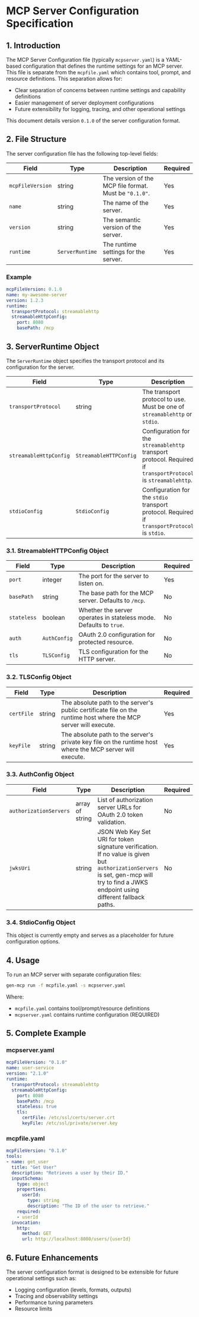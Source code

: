 # MCP Server Configuration Specification

## 1. Introduction

The MCP Server Configuration file (typically `mcpserver.yaml`) is a YAML-based configuration that defines the runtime settings for an MCP server. This file is separate from the `mcpfile.yaml` which contains tool, prompt, and resource definitions. This separation allows for:

- Clear separation of concerns between runtime settings and capability definitions
- Easier management of server deployment configurations
- Future extensibility for logging, tracing, and other operational settings

This document details version `0.1.0` of the server configuration format.

## 2. File Structure

The server configuration file has the following top-level fields:

| Field | Type | Description | Required |
|---|---|---|---|
| `mcpFileVersion` | string | The version of the MCP file format. Must be `"0.1.0"`. | Yes |
| `name` | string | The name of the server. | Yes |
| `version` | string | The semantic version of the server. | Yes |
| `runtime` | `ServerRuntime` | The runtime settings for the server. | Yes |

### Example

```yaml
mcpFileVersion: 0.1.0
name: my-awesome-server
version: 1.2.3
runtime:
  transportProtocol: streamablehttp
  streamableHttpConfig:
    port: 8080
    basePath: /mcp
```

## 3. ServerRuntime Object

The `ServerRuntime` object specifies the transport protocol and its configuration for the server.

| Field | Type | Description | Required |
|---|---|---|---|
| `transportProtocol` | string | The transport protocol to use. Must be one of `streamablehttp` or `stdio`. | Yes |
| `streamableHttpConfig` | `StreamableHTTPConfig` | Configuration for the `streamablehttp` transport protocol. Required if `transportProtocol` is `streamablehttp`. | No |
| `stdioConfig` | `StdioConfig` | Configuration for the `stdio` transport protocol. Required if `transportProtocol` is `stdio`. | No |

### 3.1. StreamableHTTPConfig Object

| Field | Type | Description | Required |
|---|---|---|---|
| `port` | integer | The port for the server to listen on. | Yes |
| `basePath` | string | The base path for the MCP server. Defaults to `/mcp`. | No |
| `stateless` | boolean | Whether the server operates in stateless mode. Defaults to `true`. | No |
| `auth` | `AuthConfig` | OAuth 2.0 configuration for protected resource. | No |
| `tls` | `TLSConfig` | TLS configuration for the HTTP server. | No |

### 3.2. TLSConfig Object

| Field | Type | Description | Required |
|---|---|---|---|
| `certFile` | string | The absolute path to the server's public certificate file on the runtime host where the MCP server will execute. | Yes |
| `keyFile` | string | The absolute path to the server's private key file on the runtime host where the MCP server will execute. | Yes |

### 3.3. AuthConfig Object

| Field | Type | Description | Required |
|---|---|---|---|
| `authorizationServers` | array of string | List of authorization server URLs for OAuth 2.0 token validation. | No |
| `jwksUri` | string | JSON Web Key Set URI for token signature verification. If no value is given but `authorizationServers` is set, gen-mcp will try to find a JWKS endpoint using different fallback paths. | No |

### 3.4. StdioConfig Object

This object is currently empty and serves as a placeholder for future configuration options.

## 4. Usage

To run an MCP server with separate configuration files:

```bash
gen-mcp run -f mcpfile.yaml -s mcpserver.yaml
```

Where:
- `mcpfile.yaml` contains tool/prompt/resource definitions
- `mcpserver.yaml` contains runtime configuration (REQUIRED)

## 5. Complete Example

### mcpserver.yaml
```yaml
mcpFileVersion: "0.1.0"
name: user-service
version: "2.1.0"
runtime:
  transportProtocol: streamablehttp
  streamableHttpConfig:
    port: 8080
    basePath: /mcp
    stateless: true
    tls:
      certFile: /etc/ssl/certs/server.crt
      keyFile: /etc/ssl/private/server.key
```

### mcpfile.yaml
```yaml
mcpFileVersion: "0.1.0"
tools:
- name: get_user
  title: "Get User"
  description: "Retrieves a user by their ID."
  inputSchema:
    type: object
    properties:
      userId:
        type: string
        description: "The ID of the user to retrieve."
    required:
    - userId
  invocation:
    http:
      method: GET
      url: http://localhost:8080/users/{userId}
```

## 6. Future Enhancements

The server configuration format is designed to be extensible for future operational settings such as:

- Logging configuration (levels, formats, outputs)
- Tracing and observability settings
- Performance tuning parameters
- Resource limits
